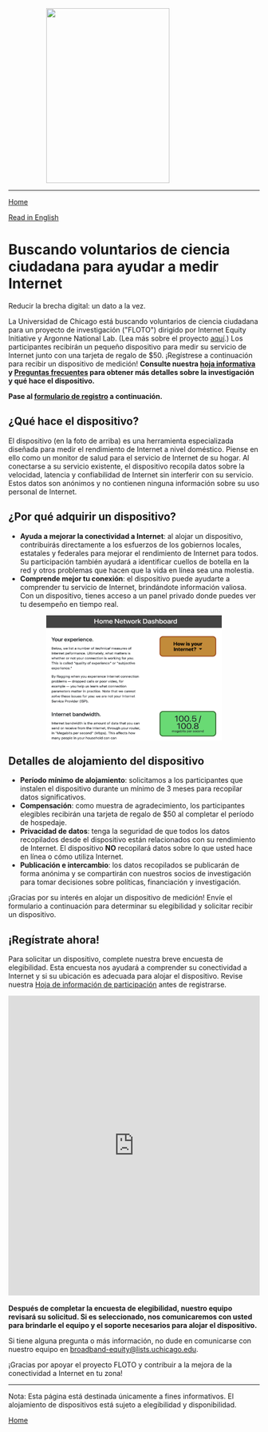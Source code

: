 <img src="https://internetequity.uchicago.edu/wp-content/uploads/2022/04/netrics_install-e1651779294611-528x328.jpg" width="70%" height="350px" style="display: block; margin-left: auto; margin-right: auto;">

---

[Home](https://internetequity.org/floto/)

[Read in English](https://internetequity.org/floto/participate.html)

# Buscando voluntarios de ciencia ciudadana para ayudar a medir Internet

Reducir la brecha digital: un dato a la vez.

La Universidad de Chicago está buscando voluntarios de ciencia ciudadana para un proyecto de investigación ("FLOTO") dirigido por Internet Equity Initiative y Argonne National Lab. (Lea más sobre el proyecto [aquí](https://internetequity.org/floto).) Los participantes recibirán un pequeño dispositivo para medir su servicio de Internet junto con una tarjeta de regalo de $50. ¡Regístrese a continuación para recibir un dispositivo de medición! **Consulte nuestra [hoja informativa](../assets/pdfs/FLOTO%20Participation%20Info%20Form.pdf) y [Preguntas frecuentes](https://internetequity.org/floto/faqs.html) para obtener más detalles sobre la investigación y qué hace el dispositivo.**

**Pase al [formulario de registro](#¡regístrate-ahora) a continuación.**

## ¿Qué hace el dispositivo?

El dispositivo (en la foto de arriba) es una herramienta especializada diseñada para medir el rendimiento de Internet a nivel doméstico. Piense en ello como un monitor de salud para el servicio de Internet de su hogar. Al conectarse a su servicio existente, el dispositivo recopila datos sobre la velocidad, latencia y confiabilidad de Internet sin interferir con su servicio. Estos datos son anónimos y no contienen ninguna información sobre su uso personal de Internet.

## ¿Por qué adquirir un dispositivo?

- **Ayuda a mejorar la conectividad a Internet**: al alojar un dispositivo, contribuirás directamente a los esfuerzos de los gobiernos locales, estatales y federales para mejorar el rendimiento de Internet para todos. Su participación también ayudará a identificar cuellos de botella en la red y otros problemas que hacen que la vida en línea sea una molestia.
- **Comprende mejor tu conexión**: el dispositivo puede ayudarte a comprender tu servicio de Internet, brindándote información valiosa. Con un dispositivo, tienes acceso a un panel privado donde puedes ver tu desempeño en tiempo real.

<img src="../assets/img/Screenshot 2023-09-29 at 12.08.58 PM.png" width="70%" height="250px" style="display: block; margin-left: auto; margin-right: auto;">

## Detalles de alojamiento del dispositivo

- **Período mínimo de alojamiento**: solicitamos a los participantes que instalen el dispositivo durante un mínimo de 3 meses para recopilar datos significativos.
- **Compensación**: como muestra de agradecimiento, los participantes elegibles recibirán una tarjeta de regalo de $50 al completar el período de hospedaje.
- **Privacidad de datos**: tenga la seguridad de que todos los datos recopilados desde el dispositivo están relacionados con su rendimiento de Internet. El dispositivo **NO** recopilará datos sobre lo que usted hace en línea o cómo utiliza Internet.
- **Publicación e intercambio**: los datos recopilados se publicarán de forma anónima y se compartirán con nuestros socios de investigación para tomar decisiones sobre políticas, financiación y investigación.

¡Gracias por su interés en alojar un dispositivo de medición! Envíe el formulario a continuación para determinar su elegibilidad y solicitar recibir un dispositivo.

## ¡Regístrate ahora!

Para solicitar un dispositivo, complete nuestra breve encuesta de elegibilidad. Esta encuesta nos ayudará a comprender su conectividad a Internet y si su ubicación es adecuada para alojar el dispositivo. Revise nuestra [Hoja de información de participación](../assets/pdfs/Hoja%20informativa%20de%20participaci%C3%B3n%20de%20FLOTO.pdf) antes de registrarse.

<iframe src="https://uchicago.co1.qualtrics.com/jfe/form/SV_0J4OlcSjtoKtkCa" width="100%" height="600px" frameborder="0" allowfullscreen="true"></iframe>


**Después de completar la encuesta de elegibilidad, nuestro equipo revisará su solicitud. Si es seleccionado, nos comunicaremos con usted para brindarle el equipo y el soporte necesarios para alojar el dispositivo.**

Si tiene alguna pregunta o más información, no dude en comunicarse con nuestro equipo en [broadband-equity@lists.uchicago.edu](mailto:broadband-equity@lists.uchicago.edu).

¡Gracias por apoyar el proyecto FLOTO y contribuir a la mejora de la conectividad a Internet en tu zona!

---
Nota: Esta página está destinada únicamente a fines informativos. El alojamiento de dispositivos está sujeto a elegibilidad y disponibilidad.

[Home](https://internetequity.org/floto/)